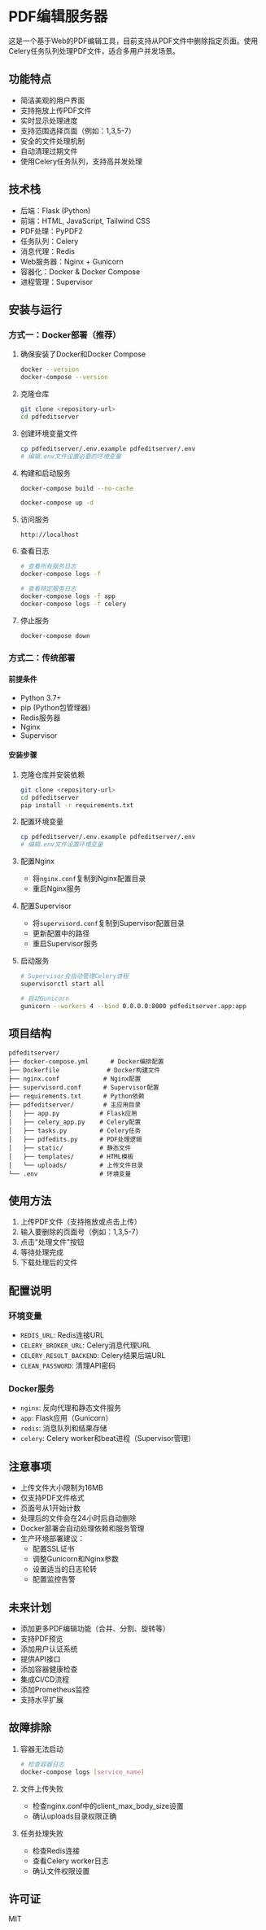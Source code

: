 # PDF编辑服务器

这是一个基于Web的PDF编辑工具，目前支持从PDF文件中删除指定页面。使用Celery任务队列处理PDF文件，适合多用户并发场景。

## 功能特点

- 简洁美观的用户界面
- 支持拖放上传PDF文件
- 实时显示处理进度
- 支持范围选择页面（例如：1,3,5-7）
- 安全的文件处理机制
- 自动清理过期文件
- 使用Celery任务队列，支持高并发处理

## 技术栈

- 后端：Flask (Python)
- 前端：HTML, JavaScript, Tailwind CSS
- PDF处理：PyPDF2
- 任务队列：Celery
- 消息代理：Redis
- Web服务器：Nginx + Gunicorn
- 容器化：Docker & Docker Compose
- 进程管理：Supervisor

## 安装与运行

### 方式一：Docker部署（推荐）

1. 确保安装了Docker和Docker Compose
   ```bash
   docker --version
   docker-compose --version
   ```

2. 克隆仓库
   ```bash
   git clone <repository-url>
   cd pdfeditserver
   ```

3. 创建环境变量文件
   ```bash
   cp pdfeditserver/.env.example pdfeditserver/.env
   # 编辑.env文件设置必要的环境变量
   ```

4. 构建和启动服务
   ```bash
   docker-compose build --no-cache

   docker-compose up -d
   ```

5. 访问服务
   ```
   http://localhost
   ```

6. 查看日志
   ```bash
   # 查看所有服务日志
   docker-compose logs -f
   
   # 查看特定服务日志
   docker-compose logs -f app
   docker-compose logs -f celery
   ```

7. 停止服务
   ```bash
   docker-compose down
   ```

### 方式二：传统部署

#### 前提条件

- Python 3.7+
- pip (Python包管理器)
- Redis服务器
- Nginx
- Supervisor

#### 安装步骤

1. 克隆仓库并安装依赖
   ```bash
   git clone <repository-url>
   cd pdfeditserver
   pip install -r requirements.txt
   ```

2. 配置环境变量
   ```bash
   cp pdfeditserver/.env.example pdfeditserver/.env
   # 编辑.env文件设置环境变量
   ```

3. 配置Nginx
   - 将`nginx.conf`复制到Nginx配置目录
   - 重启Nginx服务

4. 配置Supervisor
   - 将`supervisord.conf`复制到Supervisor配置目录
   - 更新配置中的路径
   - 重启Supervisor服务

5. 启动服务
   ```bash
   # Supervisor会自动管理Celery进程
   supervisorctl start all
   
   # 启动Gunicorn
   gunicorn --workers 4 --bind 0.0.0.0:8000 pdfeditserver.app:app
   ```

## 项目结构

```
pdfeditserver/
├── docker-compose.yml      # Docker编排配置
├── Dockerfile             # Docker构建文件
├── nginx.conf            # Nginx配置
├── supervisord.conf      # Supervisor配置
├── requirements.txt      # Python依赖
├── pdfeditserver/        # 主应用目录
│   ├── app.py           # Flask应用
│   ├── celery_app.py    # Celery配置
│   ├── tasks.py         # Celery任务
│   ├── pdfedits.py      # PDF处理逻辑
│   ├── static/          # 静态文件
│   ├── templates/       # HTML模板
│   └── uploads/         # 上传文件目录
└── .env                 # 环境变量
```

## 使用方法

1. 上传PDF文件（支持拖放或点击上传）
2. 输入要删除的页面号（例如：1,3,5-7）
3. 点击"处理文件"按钮
4. 等待处理完成
5. 下载处理后的文件

## 配置说明

### 环境变量

- `REDIS_URL`: Redis连接URL
- `CELERY_BROKER_URL`: Celery消息代理URL
- `CELERY_RESULT_BACKEND`: Celery结果后端URL
- `CLEAN_PASSWORD`: 清理API密码

### Docker服务

- `nginx`: 反向代理和静态文件服务
- `app`: Flask应用（Gunicorn）
- `redis`: 消息队列和结果存储
- `celery`: Celery worker和beat进程（Supervisor管理）

## 注意事项

- 上传文件大小限制为16MB
- 仅支持PDF文件格式
- 页面号从1开始计数
- 处理后的文件会在24小时后自动删除
- Docker部署会自动处理依赖和服务管理
- 生产环境部署建议：
  - 配置SSL证书
  - 调整Gunicorn和Nginx参数
  - 设置适当的日志轮转
  - 配置监控告警

## 未来计划

- 添加更多PDF编辑功能（合并、分割、旋转等）
- 支持PDF预览
- 添加用户认证系统
- 提供API接口
- 添加容器健康检查
- 集成CI/CD流程
- 添加Prometheus监控
- 支持水平扩展

## 故障排除

1. 容器无法启动
   ```bash
   # 检查容器日志
   docker-compose logs [service_name]
   ```

2. 文件上传失败
   - 检查nginx.conf中的client_max_body_size设置
   - 确认uploads目录权限正确

3. 任务处理失败
   - 检查Redis连接
   - 查看Celery worker日志
   - 确认文件权限设置

## 许可证

MIT 